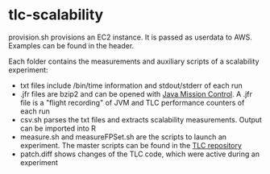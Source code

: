 # tlc-scalability


provision.sh provisions an EC2 instance. It is passed as userdata to AWS. Examples can be found in the header.

Each folder contains the measurements and auxiliary scripts of a scalability experiment: 
- txt files include /bin/time information and stdout/stderr of each run
- .jfr files are bzip2 and can be opened with [Java Mission Control](http://www.oracle.com/technetwork/java/javaseproducts/mission-control/java-mission-control-1998576.html). A .jfr file is a "flight recording" of JVM and TLC performance counters of each run
- csv.sh parses the txt files and extracts scalability measurements. Output can be imported into R
- measure.sh and measureFPSet.sh are the scripts to launch an experiment. The master scripts can be found in the [TLC repository](https://github.com/tlaplus/tlaplus/tree/master/general/performance)
- patch.diff shows changes of the TLC code, which were active during an experiment
